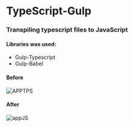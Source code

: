 # TypeScript-Gulp

### Transpiling typescript files to JavaScript

#### Libraries was used:

* Gulp-Typescript
* Gulp-Babel

#### Before 
![APPTPS](https://user-images.githubusercontent.com/68708850/88976148-f0c8be00-d291-11ea-9c35-10d2a67b5fee.png)

#### After
![appJS](https://user-images.githubusercontent.com/68708850/88976165-f9b98f80-d291-11ea-954e-8e0a268dc758.png)
